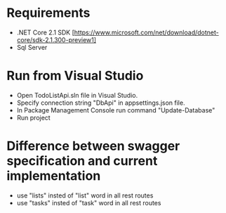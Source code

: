 # Requirements
  - .NET Core 2.1 SDK [https://www.microsoft.com/net/download/dotnet-core/sdk-2.1.300-preview1]
  - Sql Server
    
# Run from Visual Studio
  - Open TodoListApi.sln file in Visual Studio. 
  - Specify connection string "DbApi" in appsettings.json file.
  - In Package Management Console run command "Update-Database"
  - Run project
  
# Difference between swagger specification and current implementation
  - use "lists" insted of "list" word in all rest routes
  - use "tasks" insted of "task" word in all rest routes
